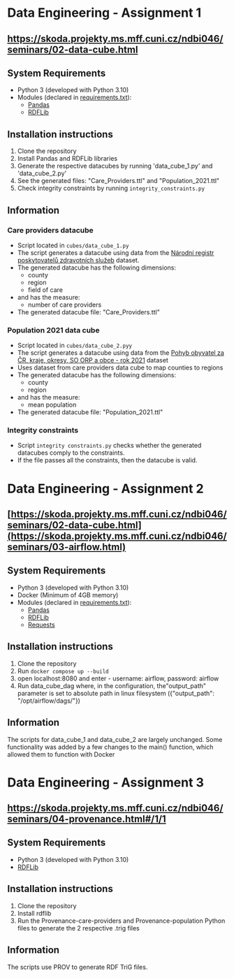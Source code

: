 # Data Engineering - Assignment 1
## https://skoda.projekty.ms.mff.cuni.cz/ndbi046/seminars/02-data-cube.html

## System Requirements
- Python 3 (developed with Python 3.10)
- Modules (declared in [requirements.txt](1-Data-Cube/requirements.txt)):
  - [Pandas](https://pandas.pydata.org/)
  - [RDFLib](https://rdflib.readthedocs.io/en/stable/index.html)
 
 ## Installation instructions
1. Clone the repository
2. Install Pandas and RDFLib libraries
3. Generate the respective datacubes by running 'data_cube_1.py' and 'data_cube_2.py'
4. See the generated files: "Care_Providers.ttl" and "Population_2021.ttl"
5. Check integrity constraints by running `integrity_constraints.py`

## Information
### Care providers datacube
- Script located in `cubes/data_cube_1.py`
- The script generates a datacube using data from the [Národní registr poskytovatelů zdravotních služeb](https://data.gov.cz/datov%C3%A1-sada?iri=https://data.gov.cz/zdroj/datov%C3%A9-sady/https---opendata.mzcr.cz-api-3-action-package_show-id-nrpzs) dataset.
- The generated datacube has the following dimensions:
  - county
  - region
  - field of care
- and has the measure:
  - number of care providers
- The generated datacube file: "Care_Providers.ttl"

### Population 2021 data cube
- Script located in `cubes/data_cube_2.pyy`
- The script generates a datacube using data from the [Pohyb obyvatel za ČR, kraje, okresy, SO ORP a obce - rok 2021](https://data.gov.cz/datov%C3%A1-sada?iri=https%3A%2F%2Fdata.gov.cz%2Fzdroj%2Fdatov%C3%A9-sady%2F00025593%2F12032e1445fd74fa08da79b14137fc29) dataset
- Uses dataset from care providers data cube to map counties to regions
- The generated datacube has the following dimensions:
  - county
  - region
- and has the measure:
  - mean population
- The generated datacube file: "Population_2021.ttl"

### Integrity constraints
- Script `integrity constraints.py` checks whether the generated datacubes comply to the constraints.
- If the file passes all the constraints, then the datacube is valid.

# Data Engineering - Assignment 2
## [https://skoda.projekty.ms.mff.cuni.cz/ndbi046/seminars/02-data-cube.html](https://skoda.projekty.ms.mff.cuni.cz/ndbi046/seminars/03-airflow.html)

## System Requirements
- Python 3 (developed with Python 3.10)
- Docker (Minimum of 4GB memory)
- Modules (declared in [requirements.txt](1-Data-Cube/requirements.txt)):
  - [Pandas](https://pandas.pydata.org/)
  - [RDFLib](https://rdflib.readthedocs.io/en/stable/index.html)
  - [Requests](https://requests.readthedocs.io/en/latest/)
 
 ## Installation instructions
1. Clone the repository
2. Run `docker compose up --build`
3. open localhost:8080 and enter - username: airflow, password: airflow
5. Run data_cube_dag where, in the configuration, the"output_path" parameter is set to absolute path in linux filesystem ({"output_path": "/opt/airflow/dags/"})

## Information
The scripts for data_cube_1 and data_cube_2 are largely unchanged. Some functionality was added by a few changes to the main() function, which allowed them to function with Docker

# Data Engineering - Assignment 3
## https://skoda.projekty.ms.mff.cuni.cz/ndbi046/seminars/04-provenance.html#/1/1

## System Requirements
- Python 3 (developed with Python 3.10)
- [RDFLib](https://rdflib.readthedocs.io/en/stable/index.html)
 
 ## Installation instructions
1. Clone the repository
2. Install rdflib
3. Run the Provenance-care-providers and Provenance-population Python files to generate the 2 respective .trig files

## Information
The scripts use PROV to generate RDF TriG files. 





